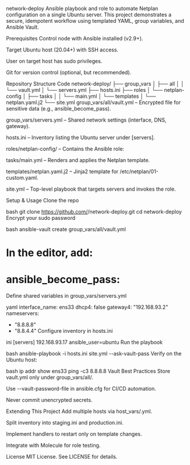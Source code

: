 network-deploy
Ansible playbook and role to automate Netplan configuration on a single Ubuntu server. This project demonstrates a secure, idempotent workflow using templated YAML, group variables, and Ansible Vault.

Prerequisites
Control node with Ansible installed (v2.9+).

Target Ubuntu host (20.04+) with SSH access.

User on target host has sudo privileges.

Git for version control (optional, but recommended).

Repository Structure
Code
network-deploy/
├── group_vars
│   ├── all
│   │   └── vault.yml
│   └── servers.yml
├── hosts.ini
├── roles
│   └── netplan-config
│       ├── tasks
│       │   └── main.yml
│       └── templates
│           └── netplan.yaml.j2
└── site.yml
group_vars/all/vault.yml – Encrypted file for sensitive data (e.g., ansible_become_pass).

group_vars/servers.yml – Shared network settings (interface, DNS, gateway).

hosts.ini – Inventory listing the Ubuntu server under [servers].

roles/netplan-config/ – Contains the Ansible role:

tasks/main.yml – Renders and applies the Netplan template.

templates/netplan.yaml.j2 – Jinja2 template for /etc/netplan/01-custom.yaml.

site.yml – Top-level playbook that targets servers and invokes the role.

Setup & Usage
Clone the repo

bash
git clone https://github.com/<your-username>/network-deploy.git
cd network-deploy
Encrypt your sudo password

bash
ansible-vault create group_vars/all/vault.yml
# In the editor, add:
# ansible_become_pass: <YourSudoPassword>
Define shared variables in group_vars/servers.yml

yaml
interface_name: ens33
dhcp4: false
gateway4: "192.168.93.2"
nameservers:
  - "8.8.8.8"
  - "8.8.4.4"
Configure inventory in hosts.ini

ini
[servers]
192.168.93.17 ansible_user=ubuntu
Run the playbook

bash
ansible-playbook -i hosts.ini site.yml --ask-vault-pass
Verify on the Ubuntu host:

bash
ip addr show ens33
ping -c3 8.8.8.8
Vault Best Practices
Store vault.yml only under group_vars/all/.

Use --vault-password-file in ansible.cfg for CI/CD automation.

Never commit unencrypted secrets.

Extending This Project
Add multiple hosts via host_vars/<hostname>.yml.

Split inventory into staging.ini and production.ini.

Implement handlers to restart only on template changes.

Integrate with Molecule for role testing.

License
MIT License. See LICENSE for details.
